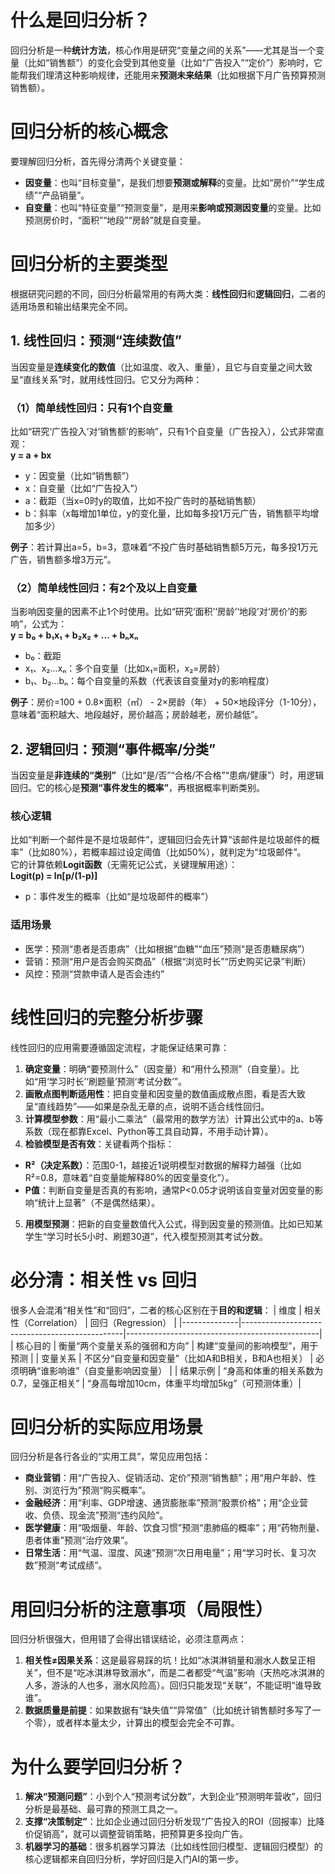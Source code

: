 # 什么是回归分析？
回归分析是一种**统计方法**，核心作用是研究“变量之间的关系”——尤其是当一个变量（比如“销售额”）的变化会受到其他变量（比如“广告投入”“定价”）影响时，它能帮我们理清这种影响规律，还能用来**预测未来结果**（比如根据下月广告预算预测销售额）。


# 回归分析的核心概念
要理解回归分析，首先得分清两个关键变量：
- **因变量**：也叫“目标变量”，是我们想要**预测或解释**的变量。比如“房价”“学生成绩”“产品销量”。
- **自变量**：也叫“特征变量”“预测变量”，是用来**影响或预测因变量**的变量。比如预测房价时，“面积”“地段”“房龄”就是自变量。


# 回归分析的主要类型
根据研究问题的不同，回归分析最常用的有两大类：**线性回归**和**逻辑回归**，二者的适用场景和输出结果完全不同。

## 1. 线性回归：预测“连续数值”
当因变量是**连续变化的数值**（比如温度、收入、重量），且它与自变量之间大致呈“直线关系”时，就用线性回归。它又分为两种：

### （1）简单线性回归：只有1个自变量
比如“研究‘广告投入’对‘销售额’的影响”，只有1个自变量（广告投入），公式非常直观：  
**y = a + bx**  
- y：因变量（比如“销售额”）  
- x：自变量（比如“广告投入”）  
- a：截距（当x=0时y的取值，比如不投广告时的基础销售额）  
- b：斜率（x每增加1单位，y的变化量，比如每多投1万元广告，销售额平均增加多少）  

**例子**：若计算出a=5，b=3，意味着“不投广告时基础销售额5万元，每多投1万元广告，销售额多增3万元”。

### （2）简单线性回归：有2个及以上自变量
当影响因变量的因素不止1个时使用。比如“研究‘面积’‘房龄’‘地段’对‘房价’的影响”，公式为：  
**y = b₀ + b₁x₁ + b₂x₂ + ... + bₙxₙ**  
- b₀：截距  
- x₁、x₂…xₙ：多个自变量（比如x₁=面积，x₂=房龄）  
- b₁、b₂…bₙ：每个自变量的系数（代表该自变量对y的影响程度）  

**例子**：房价=100 + 0.8×面积（㎡） - 2×房龄（年） + 50×地段评分（1-10分），意味着“面积越大、地段越好，房价越高；房龄越老，房价越低”。

## 2. 逻辑回归：预测“事件概率/分类”
当因变量是**非连续的“类别”**（比如“是/否”“合格/不合格”“患病/健康”）时，用逻辑回归。它的核心是**预测“事件发生的概率”**，再根据概率判断类别。

### 核心逻辑
比如“判断一个邮件是不是垃圾邮件”，逻辑回归会先计算“该邮件是垃圾邮件的概率”（比如80%），若概率超过设定阈值（比如50%），就判定为“垃圾邮件”。  
它的计算依赖**Logit函数**（无需死记公式，关键理解用途）：  
**Logit(p) = ln[p/(1-p)]**  
- p：事件发生的概率（比如“是垃圾邮件的概率”）  

### 适用场景
- 医学：预测“患者是否患病”（比如根据“血糖”“血压”预测“是否患糖尿病”）  
- 营销：预测“用户是否会购买商品”（根据“浏览时长”“历史购买记录”判断）  
- 风控：预测“贷款申请人是否会违约”  


# 线性回归的完整分析步骤
线性回归的应用需要遵循固定流程，才能保证结果可靠：
1.  **确定变量**：明确“要预测什么”（因变量）和“用什么预测”（自变量）。比如“用‘学习时长’‘刷题量’预测‘考试分数’”。  
2.  **画散点图判断适用性**：把自变量和因变量的数值画成散点图，看是否大致呈“直线趋势”——如果是杂乱无章的点，说明不适合线性回归。  
3.  **计算模型参数**：用“最小二乘法”（最常用的数学方法）计算出公式中的a、b等系数（现在都靠Excel、Python等工具自动算，不用手动计算）。  
4.  **检验模型是否有效**：关键看两个指标：  
   - **R²（决定系数）**：范围0-1，越接近1说明模型对数据的解释力越强（比如R²=0.8，意味着“自变量能解释80%的因变量变化”）。  
   - **P值**：判断自变量是否真的有影响，通常P<0.05才说明该自变量对因变量的影响“统计上显著”（不是偶然结果）。  
5.  **用模型预测**：把新的自变量数值代入公式，得到因变量的预测值。比如已知某学生“学习时长5小时、刷题30道”，代入模型预测其考试分数。


# 必分清：相关性 vs 回归
很多人会混淆“相关性”和“回归”，二者的核心区别在于**目的和逻辑**：
| 维度         | 相关性（Correlation）                          | 回归（Regression）                              |
|--------------|------------------------------------------------|------------------------------------------------|
| 核心目的     | 衡量“两个变量关系的强弱和方向”                  | 构建“变量间的影响模型”，用于预测                |
| 变量关系     | 不区分“自变量和因变量”（比如A和B相关，B和A也相关） | 必须明确“谁影响谁”（自变量影响因变量）          |
| 结果示例     | “身高和体重的相关系数为0.7，呈强正相关”        | “身高每增加10cm，体重平均增加5kg”（可预测体重）|


# 回归分析的实际应用场景
回归分析是各行各业的“实用工具”，常见应用包括：
- **商业营销**：用“广告投入、促销活动、定价”预测“销售额”；用“用户年龄、性别、浏览行为”预测“购买概率”。  
- **金融经济**：用“利率、GDP增速、通货膨胀率”预测“股票价格”；用“企业营收、负债、现金流”预测“违约风险”。  
- **医学健康**：用“吸烟量、年龄、饮食习惯”预测“患肺癌的概率”；用“药物剂量、患者体重”预测“治疗效果”。  
- **日常生活**：用“气温、湿度、风速”预测“次日用电量”；用“学习时长、复习次数”预测“考试成绩”。  


# 用回归分析的注意事项（局限性）
回归分析很强大，但用错了会得出错误结论，必须注意两点：
1.  **相关性≠因果关系**：这是最容易踩的坑！比如“冰淇淋销量和溺水人数呈正相关”，但不是“吃冰淇淋导致溺水”，而是二者都受“气温”影响（天热吃冰淇淋的人多，游泳的人也多，溺水风险高）。回归只能发现“关联”，不能证明“谁导致谁”。  
2.  **数据质量是前提**：如果数据有“缺失值”“异常值”（比如统计销售额时多写了一个零），或者样本量太少，计算出的模型会完全不可靠。


# 为什么要学回归分析？
1.  **解决“预测问题”**：小到个人“预测考试分数”，大到企业“预测明年营收”，回归分析是最基础、最可靠的预测工具之一。  
2.  **支撑“决策制定”**：比如企业通过回归分析发现“广告投入的ROI（回报率）比降价促销高”，就可以调整营销策略，把预算更多投向广告。  
3.  **机器学习的基础**：很多机器学习算法（比如线性回归模型、逻辑回归模型）的核心逻辑都来自回归分析，学好回归是入门AI的第一步。